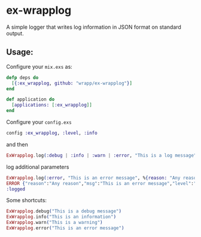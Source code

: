 # ex-wrapplog

A simple logger that writes log information in JSON format on standard output.

## Usage:

Configure your `mix.exs` as:

``` elixir
defp deps do
  [{:ex_wrapplog, github: "wrapp/ex-wrapplog"}]
end

def application do
  [applications: [:ex_wrapplog]]
end
```
Configure your `config.exs`
``` elixir
config :ex_wrapplog, :level, :info
```

and then

``` elixir
ExWrapplog.log(:debug | :info | :warn | :error, "This is a log message")
```

log additional parameters

``` elixir
ExWrapplog.log(:error, "This is an error message", %{reason: "Any reason"})
ERROR {"reason":"Any reason","msg":"This is an error message","level":"error"}
:logged
```

Some shortcuts: 

``` elixir
ExWrapplog.debug("This is a debug message")
ExWrapplog.info("This is an information")
ExWrapplog.warn("This is a warning")
ExWrapplog.error("This is an error message")
```

